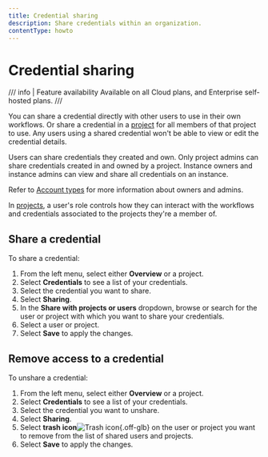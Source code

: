 ```yaml
---
title: Credential sharing
description: Share credentials within an organization.
contentType: howto
---
```


# Credential sharing


/// info | Feature availability
Available on all Cloud plans, and Enterprise self-hosted plans.
///

You can share a credential directly with other users to use in their own workflows. Or share a credential in a [project](/glossary.md#project-n8n) for all members of that project to use. Any users using a shared credential won't be able to view or edit the credential details.

Users can share credentials they created and own. Only project admins can share credentials created in and owned by a project. Instance owners and instance admins can view and share all credentials on an instance.

Refer to [Account types](/user-management/account-types.md) for more information about owners and admins.

In [projects](/user-management/rbac/index.md), a user's role controls how they can interact with the workflows and credentials associated to the projects they're a member of.

## Share a credential

To share a credential: 

1. From the left menu, select either **Overview** or a project.
2. Select **Credentials** to see a list of your credentials.
3. Select the credential you want to share.
4. Select **Sharing**.
5. In the **Share with projects or users** dropdown, browse or search for the user or project with which you want to share your credentials.
6. Select a user or project. 
7. Select **Save** to apply the changes.

## Remove access to a credential

To unshare a credential:

1. From the left menu, select either **Overview** or a project.
2. Select **Credentials** to see a list of your credentials.
3. Select the credential you want to unshare.
4. Select **Sharing**.
5. Select **trash icon**<span class="n8n-inline-image">![Trash icon](/_images/common-icons/delete-node.png){.off-glb}</span> on the user or project you want to remove from the list of shared users and projects.
6. Select **Save** to apply the changes.

